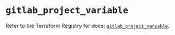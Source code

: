 # `gitlab_project_variable`

Refer to the Terraform Registry for docs: [`gitlab_project_variable`](https://registry.terraform.io/providers/gitlabhq/gitlab/16.9.1/docs/resources/project_variable).

